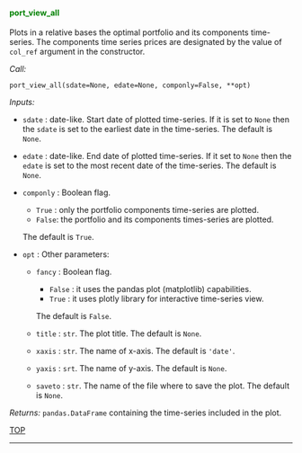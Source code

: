 
<a name="port_view_all"></a>

#### <span style="color:green">port_view_all</span>

Plots in a relative bases the optimal portfolio and its components time-series.
The components time series prices are designated by the value of
`col_ref` argument in the constructor.

*Call:*

```
port_view_all(sdate=None, edate=None, componly=False, **opt)
```

*Inputs:*

* `sdate` : date-like.
    Start date of plotted time-series. If it is set to `None`
    then the `sdate` is set to the earliest date in the time-series.
    The default is `None`.
* `edate` : date-like.
    End date of plotted time-series. If it set to `None` then
    the `edate`
    is set to the most recent date of the time-series.
    The default is `None`.
* `componly` : Boolean flag.
    - `True` : only the portfolio components time-series are plotted.
    - `False`: the portfolio and its components times-series are plotted.

    The default is `True`.
* `opt` : Other parameters:
    * `fancy` : Boolean flag.
        - `False` : it uses the pandas plot (matplotlib) capabilities.
        - `True` : it uses plotly library for interactive time-series view.

        The default is `False`.
    * `title` : `str`. The plot title. The default is `None`.
    * `xaxis` : `str`. The name of x-axis. The default is `'date'`.
    * `yaxis` : `srt`. The name of y-axis. The default is `None`.
    * `saveto` : `str`.
        The name of the file where to save the plot. The default is `None`.

*Returns:* `pandas.DataFrame` containing the time-series included in the plot.

[TOP](#TOP)

---
